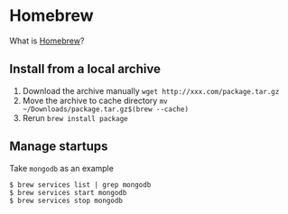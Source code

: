 Homebrew
=====

What is [Homebrew](http://brew.sh/)?


## Install from a local archive

1. Download the archive manually `wget http://xxx.com/package.tar.gz`
2. Move the archive to cache directory `mv ~/Downloads/package.tar.gz$(brew --cache)`
3. Rerun `brew install package`

## Manage startups

Take `mongodb` as an example

```
$ brew services list | grep mongodb
$ brew services start mongodb
$ brew services stop mongodb
```